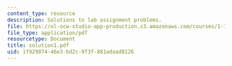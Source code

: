 ```yaml
---
content_type: resource
description: Solutions to lab assignment problems.
file: https://ol-ocw-studio-app-production.s3.amazonaws.com/courses/1-72-groundwater-hydrology-fall-2005/1f92907446e3bd2c9f3f881adaad8126_solution1.pdf
file_type: application/pdf
resourcetype: Document
title: solution1.pdf
uid: 1f929074-46e3-bd2c-9f3f-881adaad8126
---
```

